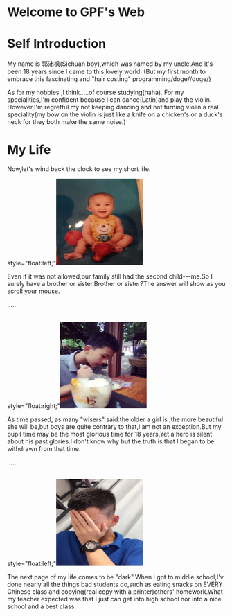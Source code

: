 

 <h1> Welcome to GPF's Web

<h1>Self Introduction</h1>

<p>My name is 郭沛枫(Sichuan boy),which was named by my uncle.And it's been 18 years since I came to this lovely world.
(But my first month to embrace this fascinating and "hair costing" programming/doge//doge/)</p>

<p>As for my hobbies ,I think.....of course studying(haha). For my specialities,I'm confident because I can dance(Latin)and play the violin.
 However,I'm regretful my not keeping dancing and not turning violin a real speciality(my bow on the violin is just like a knife on a chicken's or a duck's neck for they both make the same noise.)</p>

<h1> My Life </h1>

<p>Now,let's wind back the clock to see my short life.</p>
<div>
style="float:left;"<img src="1.jpg" width="200" height="200">
         
 <p>Even if it was not allowed,our family still had the second child---me.So I surely have a brother or sister.Brother or sister?The answer will show as you scroll your mouse.</p>
</div>
<p>......</p>
<p></p><br>
<div>
style="float:right;"<img src="2.jpg" width="200" height="200">


<p>As time passed, as many "wisers" said:the older a girl is ,the more beautiful she will be,but boys are quite contrary to that,I am not an exception.But my pupil time may be the most glorious time for 18 years.Yet a hero is silent about his past glories.I don't know why but the truth is that I began to be withdrawn from that time.</p>
 </div>
<p>......</p>
<p></p><br>
<div>
style="float:left;"<img src="3.jpg" width="200" height="200">


<p>The next page of my life comes to be "dark".When I got to middle school,I'v done nearly all the things bad students do,such as eating snacks on EVERY Chinese class and copying(real copy with a printer)others' homework.What my teacher expected was that I just can get into high school nor into a nice school and a best class.</p>
</div>

